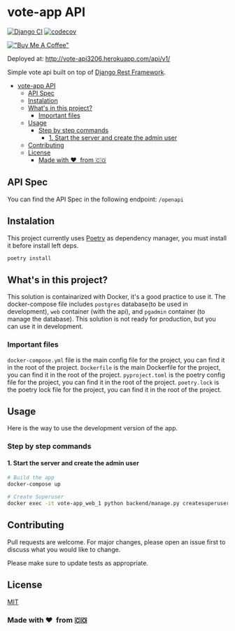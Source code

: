 # vote-app API

[![Django CI](https://github.com/cristian-rincon/vote-app/actions/workflows/django.yml/badge.svg)](https://github.com/cristian-rincon/vote-app/actions/workflows/django.yml) [![codecov](https://codecov.io/gh/cristian-rincon/vote-app/branch/main/graph/badge.svg?token=KKDK1KJR8Y)](https://codecov.io/gh/cristian-rincon/vote-app)

[!["Buy Me A Coffee"](https://www.buymeacoffee.com/assets/img/custom_images/orange_img.png)](https://www.buymeacoffee.com/cristianr)

Deployed at: <http://vote-api3206.herokuapp.com/api/v1/>

Simple vote api built on top of [Django Rest Framework](https://www.django-rest-framework.org/).

- [vote-app API](#vote-app-api)
  - [API Spec](#api-spec)
  - [Instalation](#instalation)
  - [What's in this project?](#whats-in-this-project)
    - [Important files](#important-files)
  - [Usage](#usage)
    - [Step by step commands](#step-by-step-commands)
      - [1. Start the server and create the admin user](#1-start-the-server-and-create-the-admin-user)
  - [Contributing](#contributing)
  - [License](#license)
    - [Made with &#10084;&#65039; &nbsp;from &#127464;&#127476;](#made-with-️-from-)

## API Spec

You can find the API Spec in the following endpoint: `/openapi`

## Instalation

This project currently uses [Poetry](https://python-poetry.org/) as dependency manager, you must install it before install left deps.

```bash
poetry install
```

## What's in this project?

This solution is containarized with Docker, it's a good practice to use it. The docker-compose file includes `postgres` database(to be used in development), `web` container (with the api), and `pgadmin` container (to manage the database). This solution is not ready for production, but you can use it in development.

### Important files

`docker-compose.yml` file is the main config file for the project, you can find it in the root of the project.
`Dockerfile` is the main Dockerfile for the project, you can find it in the root of the project.
`pyproject.toml` is the poetry config file for the project, you can find it in the root of the project.
`poetry.lock` is the poetry lock file for the project, you can find it in the root of the project.

## Usage

Here is the way to use the development version of the app.

### Step by step commands

#### 1. Start the server and create the admin user

```bash
# Build the app
docker-compose up

# Create Superuser
docker exec -it vote-app_web_1 python backend/manage.py createsuperuser
```

## Contributing

Pull requests are welcome. For major changes, please open an issue first to discuss what you would like to change.

Please make sure to update tests as appropriate.

## License

[MIT](https://choosealicense.com/licenses/mit/)

### Made with &#10084;&#65039; &nbsp;from &#127464;&#127476;
